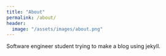 ```yaml
---
title: "About"
permalink: /about/
header:
  image: "/assets/images/about.png"
---
```


Software engineer student trying to make a blog using jekyll.
